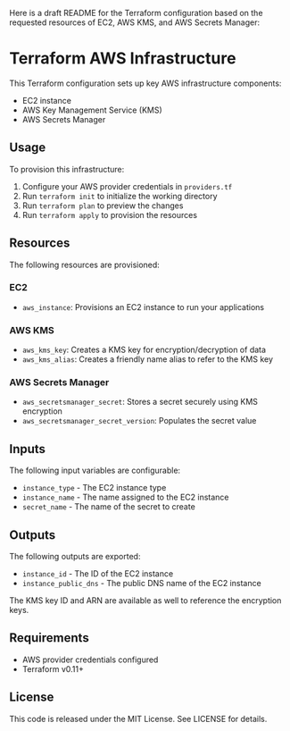 Here is a draft README for the Terraform configuration based on the requested resources of EC2, AWS KMS, and AWS Secrets Manager:

# Terraform AWS Infrastructure

This Terraform configuration sets up key AWS infrastructure components:

- EC2 instance
- AWS Key Management Service (KMS) 
- AWS Secrets Manager

## Usage

To provision this infrastructure:

1. Configure your AWS provider credentials in `providers.tf`
2. Run `terraform init` to initialize the working directory 
3. Run `terraform plan` to preview the changes
4. Run `terraform apply` to provision the resources

## Resources

The following resources are provisioned:

### EC2

- `aws_instance`: Provisions an EC2 instance to run your applications

### AWS KMS

- `aws_kms_key`: Creates a KMS key for encryption/decryption of data
- `aws_kms_alias`: Creates a friendly name alias to refer to the KMS key 

### AWS Secrets Manager

- `aws_secretsmanager_secret`: Stores a secret securely using KMS encryption
- `aws_secretsmanager_secret_version`: Populates the secret value 

## Inputs

The following input variables are configurable:

- `instance_type` - The EC2 instance type
- `instance_name` - The name assigned to the EC2 instance  
- `secret_name` - The name of the secret to create

## Outputs

The following outputs are exported:

- `instance_id` - The ID of the EC2 instance
- `instance_public_dns` - The public DNS name of the EC2 instance

The KMS key ID and ARN are available as well to reference the encryption keys.

## Requirements

- AWS provider credentials configured
- Terraform v0.11+

## License

This code is released under the MIT License. See LICENSE for details.